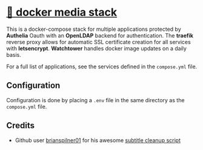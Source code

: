 # [🐋 docker media stack](https://gitlab.com/guillaumedsde/docker-media-stack)

This is a docker-compose stack for multiple applications protected by **Authelia** Oauth with an **OpenLDAP** backend for authentication.
The **traefik** reverse proxy allows for automatic SSL certificate creation for all services with **letsencrypt**.
**Watchtower** handles docker image updates on a daily basis.

For a full list of applications, see the services defined in the `compose.yml` file.

## Configuration

Configuration is done by placing a `.env` file in the same directory as the `compose.yml` file.

## Credits

- Github user [brianspilner01](https://github.com/brianspilner01) for his awesome [subtitle cleanup script](https://raw.githubusercontent.com/brianspilner01/media-server-scripts/master/sub-clean.sh)